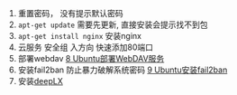 1. 重置密码， 没有提示默认密码
2. `apt-get update` 需要先更新, 直接安装会提示找不到包
3. `apt-get install nginx` 安装nginx 
4. 云服务 安全组 入方向 快速添加80端口 
5. 部署webdav [8 Ubuntu部署WebDAV服务](https://anaer.github.io/blog/post/8.html) 
6. 安装fail2ban 防止暴力破解系统密码 [9 Ubuntu安装fail2ban](https://anaer.github.io/blog/post/9.html) 
7. 安装[deepLX](https://github.com/OwO-Network/DeepLX)